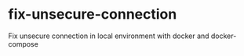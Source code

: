 # fix-unsecure-connection
Fix unsecure connection in local environment with docker and docker-compose
